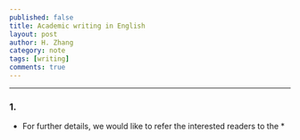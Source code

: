```yaml
---
published: false 
title: Academic writing in English
layout: post
author: H. Zhang
category: note 
tags: [writing]
comments: true 
---
```


---

### 1.  ###

- For further details, we would like to refer the interested readers  to the *


<!-- <center><embed src="http://gohom.win/HomPDF/mou.pdf" width="850" height="600"></center>
-->
